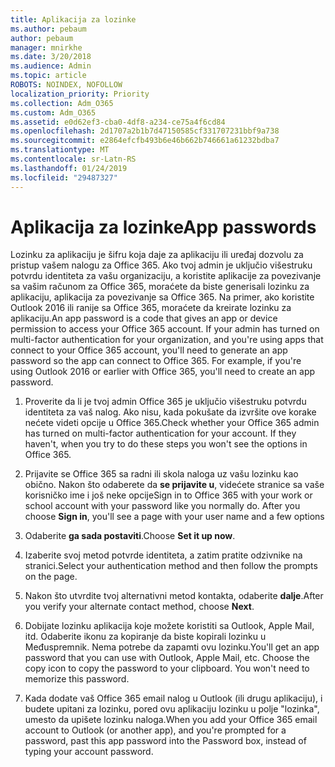 ```yaml
---
title: Aplikacija za lozinke
ms.author: pebaum
author: pebaum
manager: mnirkhe
ms.date: 3/20/2018
ms.audience: Admin
ms.topic: article
ROBOTS: NOINDEX, NOFOLLOW
localization_priority: Priority
ms.collection: Adm_O365
ms.custom: Adm_O365
ms.assetid: e0d62ef3-cba0-4df8-a234-ce75a4f6cd84
ms.openlocfilehash: 2d1707a2b1b7d47150585cf331707231bbf9a738
ms.sourcegitcommit: e2864efcfb493b6e46b662b746661a61232bdba7
ms.translationtype: MT
ms.contentlocale: sr-Latn-RS
ms.lasthandoff: 01/24/2019
ms.locfileid: "29487327"
---
```

# <a name="app-passwords"></a><span data-ttu-id="beb77-102">Aplikacija za lozinke</span><span class="sxs-lookup"><span data-stu-id="beb77-102">App passwords</span></span>

<span data-ttu-id="beb77-p101">Lozinku za aplikaciju je šifru koja daje za aplikaciju ili uređaj dozvolu za pristup vašem nalogu za Office 365. Ako tvoj admin je uključio višestruku potvrdu identiteta za vašu organizaciju, a koristite aplikacije za povezivanje sa vašim računom za Office 365, moraćete da biste generisali lozinku za aplikaciju, aplikacija za povezivanje sa Office 365. Na primer, ako koristite Outlook 2016 ili ranije sa Office 365, moraćete da kreirate lozinku za aplikaciju.</span><span class="sxs-lookup"><span data-stu-id="beb77-p101">An app password is a code that gives an app or device permission to access your Office 365 account. If your admin has turned on multi-factor authentication for your organization, and you're using apps that connect to your Office 365 account, you'll need to generate an app password so the app can connect to Office 365. For example, if you're using Outlook 2016 or earlier with Office 365, you'll need to create an app password.</span></span>
  
1. <span data-ttu-id="beb77-p102">Proverite da li je tvoj admin Office 365 je uključio višestruku potvrdu identiteta za vaš nalog. Ako nisu, kada pokušate da izvršite ove korake nećete videti opcije u Office 365.</span><span class="sxs-lookup"><span data-stu-id="beb77-p102">Check whether your Office 365 admin has turned on multi-factor authentication for your account. If they haven't, when you try to do these steps you won't see the options in Office 365.</span></span>
    
2. <span data-ttu-id="beb77-p103">Prijavite se Office 365 sa radni ili skola naloga uz vašu lozinku kao obično. Nakon što odaberete da **se prijavite u**, videćete stranice sa vaše korisničko ime i još neke opcije</span><span class="sxs-lookup"><span data-stu-id="beb77-p103">Sign in to Office 365 with your work or school account with your password like you normally do. After you choose **Sign in**, you'll see a page with your user name and a few options</span></span> 
    
3. <span data-ttu-id="beb77-110">Odaberite **ga sada postaviti**.</span><span class="sxs-lookup"><span data-stu-id="beb77-110">Choose **Set it up now**.</span></span> 
    
4. <span data-ttu-id="beb77-111">Izaberite svoj metod potvrde identiteta, a zatim pratite odzivnike na stranici.</span><span class="sxs-lookup"><span data-stu-id="beb77-111">Select your authentication method and then follow the prompts on the page.</span></span>
    
5. <span data-ttu-id="beb77-112">Nakon što utvrdite tvoj alternativni metod kontakta, odaberite **dalje**.</span><span class="sxs-lookup"><span data-stu-id="beb77-112">After you verify your alternate contact method, choose **Next**.</span></span> 
    
6. <span data-ttu-id="beb77-p104">Dobijate lozinku aplikacija koje možete koristiti sa Outlook, Apple Mail, itd. Odaberite ikonu za kopiranje da biste kopirali lozinku u Međuspremnik. Nema potrebe da zapamti ovu lozinku.</span><span class="sxs-lookup"><span data-stu-id="beb77-p104">You'll get an app password that you can use with Outlook, Apple Mail, etc. Choose the copy icon to copy the password to your clipboard. You won't need to memorize this password.</span></span> 
    
7. <span data-ttu-id="beb77-115">Kada dodate vaš Office 365 email nalog u Outlook (ili drugu aplikaciju), i budete upitani za lozinku, pored ovu aplikaciju lozinku u polje "lozinka", umesto da upišete lozinku naloga.</span><span class="sxs-lookup"><span data-stu-id="beb77-115">When you add your Office 365 email account to Outlook (or another app), and you're prompted for a password, past this app password into the Password box, instead of typing your account password.</span></span> 
    

